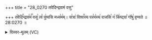+++
title = "28_0270 तवेदिन्द्रावमं वसु"

+++
त꣡वेदि꣢꣯न्द्राव꣣मं꣢꣫ वसु꣣ त्वं꣡ पु꣢ष्यसि मध्य꣣म꣢म्। स꣣त्रा꣢ विश्व꣢꣯स्य पर꣣म꣡स्य꣢ राजसि꣣ न꣡ कि꣢ष्ट्वा꣣ गो꣡षु꣢ वृण्वते ॥ 28:0270 ॥

<details><summary>विस्वर-मूलम् (VC)</summary>

तवेदिन्द्रावमं वसु त्वं पुष्यसि मध्यमम् । सत्रा विश्वस्य परमस्य राजसि न किष्ट्वा गोषु वृण्वते ॥२७०॥
</details>